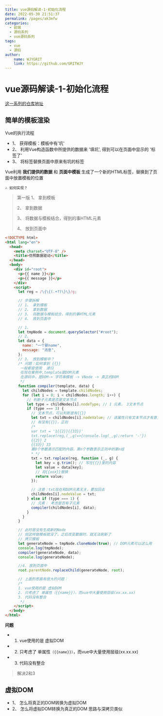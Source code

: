 ```yaml
---
title: vue源码解读-1-初始化流程
date: 2022-05-30 21:51:37
permalink: /pages/ak3mfw
categories:
  - 前端
  - 源码系列
  - vue源码系列
tags:
  - vue
  - 源码  
author:
    name: WJYGRIT
    link: https://github.com/GRITWJY
---
```




# vue源码解读-1-初始化流程

[这一系列的仓库地址](https://github.com/GRITWJY/wjySourceSimple/tree/master/studyVue)


## 简单的模板渲染
Vue的执行流程
- 1、 获得模板：模板中有'坑'
- 2、 利用Vue构造函数中所提供的数据来 '填坑', 得到可以在页面中显示的 '标签了'
- 3、 将标签替换页面中原来有坑的标签

Vue利用 **我们提供的数据** 和 **页面中模板** 生成了一个新的HTML标签，替换到了页面中放置模板的位置

`∴ 如何实现？`
> 第一版 
> 1、 拿到模板 
> 
> 2、 拿到数据
> 
> 3、 将数据与模板结合，得到的事HTML元素
> 
> 4、 放到页面中

```html
<!DOCTYPE html>
<html lang="en">
  <head>
    <meta charset="UTF-8" />
    <title>仿照数据驱动</title>
  </head>
  <body>
    <div id="root">
      <p>{{ name }}</p>
      <p>{{ message }}</p>
    </div>
    <script>
      let reg = /\{\{(.+?)\}\}/g;

      // 步骤拆解
      // 1、 拿到模板
      // 2、 拿到数据
      // 3、 将数据与模板结合，得到的事HTML元素
      // 4、 放到页面中

      // 1、
      let tmpNode = document.querySelector("#root");
      // 2、
      let data = {
        name: "一个新name",
        message: "消息",
      };
      // 3、 放到模板中？
      /* 问题：如何拿到 {{}}
       一般都是使用  递归
       在现在案例中,template是DOM元素
       在源码中，是DOM-> 字符串模板 -> VNode -> 真正的DOM
       */
      function compiler(template, data) {
        let childNodes = template.childNodes;
        for (let i = 0; i < childNodes.length; i++) {
          // 判断子元素是否是文本节点
          let type = childNodes[i].nodeType; // 1 元素， 3文本节点
          if (type === 3) {
            // 文本节点，可以判断是有{{}}
            let txt = childNodes[i].nodeValue; // 该属性只有文本节点才有意义
            // 有没有{{}}，正则
            /*
            var txt = '1{{2}}{{33}}'
            txt.replace(reg,(_,g)=>{console.log(_,g);return '-'})
            {{2}} 2
            {{33}} 33
            第0个参数表示匹配的内容，第n个参数表示正则中的第n组
            * */
            txt = txt.replace(reg, function (_, g) {
              let key = g.trim(); // 写在{{}}里的内容
              let value = data[key];
              // 将{{xxx}}替换
              return value;
            });

            // 注意：txt现在和DOM元素无关，要加回去
            childNodes[i].nodeValue = txt;
          } else if (type === 1) {
            // 元素： 考虑是否有子元素
            compiler(childNodes[i], data);
          }
        }
      }

      // 此时是没有生成新的Node
      // 但这样做模板就没了，之后改变数据时，就无法刷新了
      // 拷贝模板
      let generateNode = tmpNode.cloneNode(true); // DOM元素可以这么用
      console.log(tmpNode);
      compiler(generateNode, data);
      console.log(generateNode);

      //4. 放到页面中
      root.parentNode.replaceChild(generateNode, root);

      // 上面的思路有很大的问题：
      /*
      1. vue使用的是 虚拟DOM
      2. 只考虑了 单属性（{{name}}），而vue中大量使用层级(xx.xx.xx)
      3. 代码没有整合
       */
    </script>
  </body>
</html>

```

**问题**
- 1. vue使用的是 虚拟DOM
- 2. 只考虑了 单属性`（{{name}}）`，而vue中大量使用层级(xx.xx.xx)
- 3. 代码没有整合
  
> 解决2和3


## 虚拟DOM
- 1、 怎么将真正的DOM转换为虚拟DOM
- 2、 怎么将虚拟DOM转换为真正的DOM
思路与深拷贝类似
